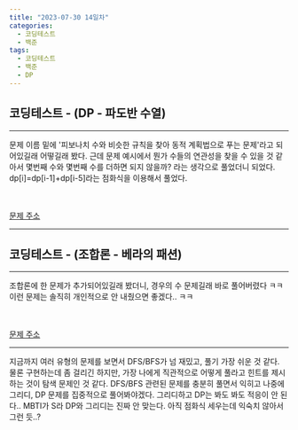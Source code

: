 ```yaml
---
title: "2023-07-30 14일차"
categories:
  - 코딩테스트
  - 백준
tags:
  - 코딩테스트
  - 백준
  - DP
---
```

<h2>코딩테스트 - (DP - 파도반 수열)</h2>

---
<script src="https://gist.github.com/harimyong/2f4834d82b1330d3542bc69d1d172886.js"></script>
<p>문제 이름 밑에 '피보나치 수와 비슷한 규칙을 찾아 동적 계획법으로 푸는 문제'라고 되어있길래 어떻길래 봤다. 근데 문제 예시에서 뭔가 수들의 연관성을 찾을 수 있을 것 같아서 몇번째 수와 몇번째 수를 더하면 되지 않을까? 라는 생각으로 풀었더니 되었다.
dp[i]=dp[i-1]+dp[i-5]라는 점화식을 이용해서 풀었다.</p>
<br><br>
<a href="https://www.acmicpc.net/problem/9461">문제 주소<a>

---
<h2>코딩테스트 - (조합론 - 베라의 패션)</h2>

---
<script src="https://gist.github.com/harimyong/7fe693bd006f6877ef6bd4e391258955.js"></script>
<p>조합론에 한 문제가 추가되어있길래 봤더니, 경우의 수 문제길래 바로 풀어버렸다 ㅋㅋ 이런 문제는 솔직히 개인적으로 안 내줬으면 좋겠다.. ㅋㅋ</p>
<br><br>
<a href="https://www.acmicpc.net/problem/15439">문제 주소<a>

---
<p>지금까지 여러 유형의 문제를 보면서 DFS/BFS가 넘 재밌고, 풀기 가장 쉬운 것 같다. 물론 구현하는데 좀 걸리긴 하지만, 가장 나에게 직관적으로 어떻게 풀라고 힌트를 제시하는 것이 탐색 문제인 것 같다. DFS/BFS 관련된 문제를 충분히 풀면서 익히고 나중에 그리디, DP 문제를 집중적으로 풀어봐야겠다. 그리디하고 DP는 봐도 봐도 적응이 안 된다.. MBTI가 S라 DP와 그리디는 진짜 안 맞는다. 아직 점화식 세우는데 익숙치 않아서 그런 듯..?</p>

